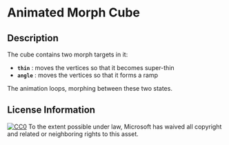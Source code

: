 # Animated Morph Cube

## Description

The cube contains two morph targets in it:

* **`thin`** : moves the vertices so that it becomes super-thin
* **`angle`** : moves the vertices so that it forms a ramp

The animation loops, morphing between these two states.

## License Information

[![CC0](http://i.creativecommons.org/p/zero/1.0/88x31.png)](http://creativecommons.org/publicdomain/zero/1.0/)
To the extent possible under law, Microsoft has waived all copyright and related or neighboring rights to this asset.
